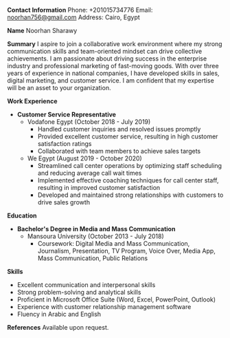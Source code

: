 **Contact Information**
Phone: +201015734776
Email: [noorhan756@gmail.com](mailto:noorhan756@gmail.com)
Address: Cairo, Egypt

**Name**
Noorhan Sharawy

**Summary**
I aspire to join a collaborative work environment where my strong communication skills and team-oriented mindset can drive collective achievements. I am passionate about driving success in the enterprise industry and professional marketing of fast-moving goods. With over three years of experience in national companies, I have developed skills in sales, digital marketing, and customer service. I am confident that my expertise will be an asset to your organization.

**Work Experience**

* **Customer Service Representative**
	+ Vodafone Egypt (October 2018 - July 2019)
		- Handled customer inquiries and resolved issues promptly
		- Provided excellent customer service, resulting in high customer satisfaction ratings
		- Collaborated with team members to achieve sales targets
	+ We Egypt (August 2019 - October 2020)
		- Streamlined call center operations by optimizing staff scheduling and reducing average call wait times
		- Implemented effective coaching techniques for call center staff, resulting in improved customer satisfaction
		- Developed and maintained strong relationships with customers to drive sales growth

**Education**

* **Bachelor's Degree in Media and Mass Communication**
	+ Mansoura University (October 2013 - July 2018)
		- Coursework: Digital Media and Mass Communication, Journalism, Presentation, TV Program, Voice Over, Media App, Mass Communication, Public Relations

**Skills**

* Excellent communication and interpersonal skills
* Strong problem-solving and analytical skills
* Proficient in Microsoft Office Suite (Word, Excel, PowerPoint, Outlook)
* Experience with customer relationship management software
* Fluency in Arabic and English

**References**
Available upon request.
